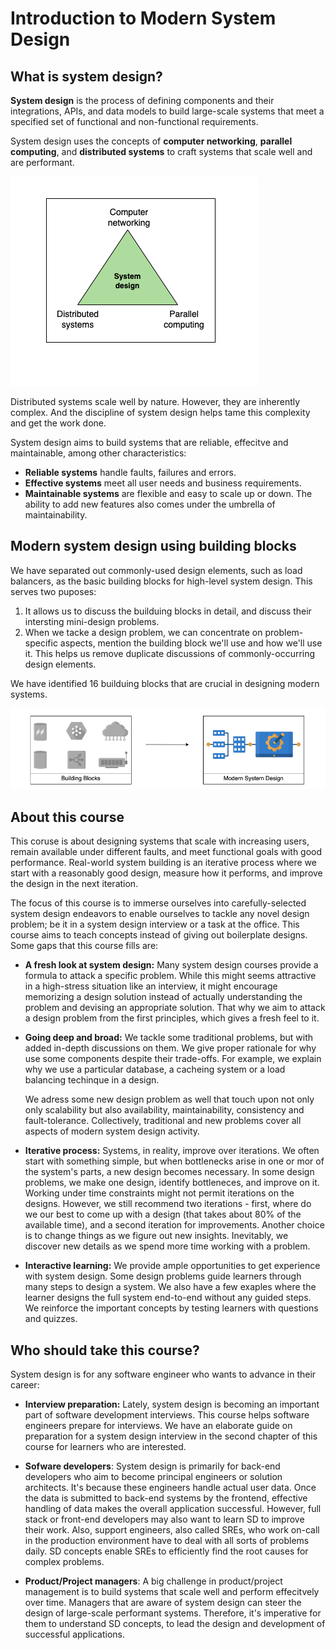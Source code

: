 # Introduction to Modern System Design

## What is system design?

**System design** is the process of defining components and their integrations, APIs, and data models to build large-scale systems that meet a specified set of functional and non-functional requirements.

System design uses the concepts of **computer networking**, **parallel computing**, and **distributed systems** to craft systems that scale well and are performant. 

![](2024-07-24-09-03-17.png)

Distributed systems scale well by nature. However, they are inherently complex. And the discipline of system design helps tame this complexity and get the work done.

System design aims to build systems that are reliable, effecitve and maintainable, among other characteristics:

- **Reliable systems** handle faults, failures and errors.
- **Effective systems** meet all user needs and business requirements.
- **Maintainable systems** are flexible and easy to scale up or down. The ability to add new features also comes under the umbrella of maintainability.

## Modern system design using building blocks

We have separated out commonly-used design elements, such as load balancers, as the basic building blocks for high-level system design. This serves two puposes:

1. It allows us to discuss the builduing blocks in detail, and discuss their intersting mini-design problems.
2. When we tacke a design problem, we can concentrate on problem-specific aspects, mention the building block we'll use and how we'll use it. This helps us remove duplicate discussions of commonly-occurring design elements.

We have identified 16 builduing blocks that are crucial in designing modern systems.

![](2024-07-24-09-03-02.png)

## About this course

This coruse is about designing systems that scale with increasing users, remain available under different faults, and meet functional goals with good performance. Real-world system building is an iterative process where we start with a reasonably good design, measure how it performs, and improve the design in the next iteration.

The focus of this course is to immerse ourselves into carefully-selected system design endeavors to enable ourselves to tackle any novel design problem; be it in a system design interview or a task at the office. This course aims to teach concepts instead of giving out boilerplate designs. Some gaps that this course fills are:

- **A fresh look at system design:** Many system design courses provide a formula to attack a specific problem. While this might seems attractive in a high-stress situation like an interview, it might encourage memorizing a design solution instead of actually understanding the problem and devising an appropriate solution. That why we aim to attack a design problem from the first principles, which gives a fresh feel to it.

- **Going deep and broad:** We tackle some traditional problems, but with added in-depth discussions on them. We give proper rationale for why use some components despite their trade-offs. For example, we explain why we use a particular database, a cacheing system or a load balancing techinque in a design.
  
  We adress some new design problem as well that touch upon not only only scalability but also availability, maintainability, consistency and fault-tolerance. Collectively, traditional and new problems cover all aspects of modern system design activity.

- **Iterative process:** Systems, in reality, improve over iterations. We often start with something simple, but when bottlenecks arise in one or mor of the system's parts, a new design becomes necessary. In some design problems, we make one design, identify bottleneces, and improve on it. Working under time constraints might not permit iterations on the designs. However, we still recommend two iterations - first, where do we our best to come up with a design (that takes about 80% of the available time), and a second iteration for improvements. Another choice is to change things as we figure out new insights. Inevitably, we discover new details as we spend more time working with a problem.

- **Interactive learning:** We provide ample opportunities to get experience with system design. Some design problems guide learners through many steps to design a system. We also have a few exaples where the learner designs the full system end-to-end without any guided steps. We reinforce the important concepts by testing learners with questions and quizzes.

## Who should take this course?

System design is for any software engineer who wants to advance in their career:

- **Interview preparation:** Lately, system design is becoming an important part of software development interviews. This course helps software engineers prepare for interviews. We have an elaborate guide on preparation for a system design interview in the second chapter of this course for learners who are interested.

- **Sofware developers**: System design is primarily for back-end developers who aim to become principal engineers or solution architects. It's because these engineers handle actual user data. Once the data is submitted to back-end systems by the frontend, effective handling of data makes the overall application successful. However, full stack or front-end developers may also want to learn SD to improve their work. Also, support engineers, also called SREs, who work on-call in the production environment have to deal with all sorts of problems daily. SD concepts enable SREs to efficiently find the root causes for complex problems.

- **Product/Project managers**: A big challenge in product/project management is to build systems that scale well and perform effecitvely over time. Managers that are aware of system design can steer the design of large-scale performant systems. Therefore, it's imperative for them to understand SD concepts, to lead the design and development of successful applications.

